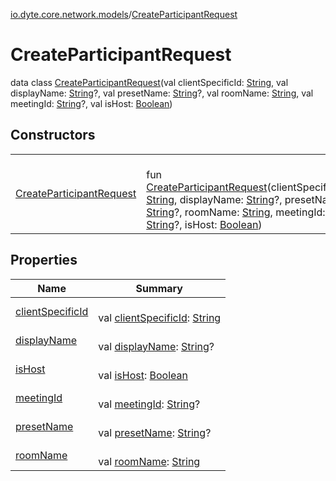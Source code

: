 [io.dyte.core.network.models](../index.md)/[CreateParticipantRequest](index.md)

# CreateParticipantRequest


data class [CreateParticipantRequest](index.md)(val clientSpecificId: [String](https://kotlinlang.org/api/latest/jvm/stdlib/kotlin/-string/index.html), val displayName: [String](https://kotlinlang.org/api/latest/jvm/stdlib/kotlin/-string/index.html)?, val presetName: [String](https://kotlinlang.org/api/latest/jvm/stdlib/kotlin/-string/index.html)?, val roomName: [String](https://kotlinlang.org/api/latest/jvm/stdlib/kotlin/-string/index.html), val meetingId: [String](https://kotlinlang.org/api/latest/jvm/stdlib/kotlin/-string/index.html)?, val isHost: [Boolean](https://kotlinlang.org/api/latest/jvm/stdlib/kotlin/-boolean/index.html))

## Constructors

| | |
|---|---|
| [CreateParticipantRequest](-create-participant-request.md) | <br/>fun [CreateParticipantRequest](-create-participant-request.md)(clientSpecificId: [String](https://kotlinlang.org/api/latest/jvm/stdlib/kotlin/-string/index.html), displayName: [String](https://kotlinlang.org/api/latest/jvm/stdlib/kotlin/-string/index.html)?, presetName: [String](https://kotlinlang.org/api/latest/jvm/stdlib/kotlin/-string/index.html)?, roomName: [String](https://kotlinlang.org/api/latest/jvm/stdlib/kotlin/-string/index.html), meetingId: [String](https://kotlinlang.org/api/latest/jvm/stdlib/kotlin/-string/index.html)?, isHost: [Boolean](https://kotlinlang.org/api/latest/jvm/stdlib/kotlin/-boolean/index.html)) |

## Properties

| Name | Summary |
|---|---|
| [clientSpecificId](client-specific-id.md) | <br/>val [clientSpecificId](client-specific-id.md): [String](https://kotlinlang.org/api/latest/jvm/stdlib/kotlin/-string/index.html) |
| [displayName](display-name.md) | <br/>val [displayName](display-name.md): [String](https://kotlinlang.org/api/latest/jvm/stdlib/kotlin/-string/index.html)? |
| [isHost](is-host.md) | <br/>val [isHost](is-host.md): [Boolean](https://kotlinlang.org/api/latest/jvm/stdlib/kotlin/-boolean/index.html) |
| [meetingId](meeting-id.md) | <br/>val [meetingId](meeting-id.md): [String](https://kotlinlang.org/api/latest/jvm/stdlib/kotlin/-string/index.html)? |
| [presetName](preset-name.md) | <br/>val [presetName](preset-name.md): [String](https://kotlinlang.org/api/latest/jvm/stdlib/kotlin/-string/index.html)? |
| [roomName](room-name.md) | <br/>val [roomName](room-name.md): [String](https://kotlinlang.org/api/latest/jvm/stdlib/kotlin/-string/index.html) |
